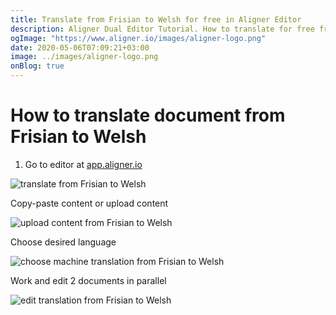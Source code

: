 ```yaml
---
title: Translate from Frisian to Welsh for free in Aligner Editor
description: Aligner Dual Editor Tutorial. How to translate for free from Frisian to Welsh. Aligner is multilingual document management platform. 
ogImage: "https://www.aligner.io/images/aligner-logo.png"
date: 2020-05-06T07:09:21+03:00
image: ../images/aligner-logo.png
onBlog: true
---
```


# How to translate document from Frisian to Welsh

1. Go to editor at [app.aligner.io](https://app.aligner.io "Aligner App web page")

![translate from Frisian to Welsh](../aligner-blank-editor.png "translate from Frisian to Welsh")

Copy-paste content or upload content

![upload content from Frisian to Welsh](../aligner-uploaded-document.png "upload content from Frisian to Welsh")

Choose desired language

![choose machine translation from Frisian to Welsh](../aligner-language-dropdown.png "choose machine translation from Frisian to Welsh")

Work and edit 2 documents in parallel

![edit translation from Frisian to Welsh](../aligner-double-sitded-editor.png "edit translation from Frisian to Welsh")

